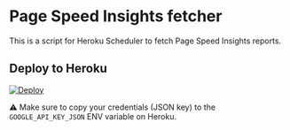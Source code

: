 # Page Speed Insights fetcher

This is a script for Heroku Scheduler to fetch Page Speed Insights reports.

## Deploy to Heroku

[![Deploy](https://www.herokucdn.com/deploy/button.svg)](https://heroku.com/deploy?template=https://github.com/makaroni4/page_speed_insights_fetcher)

:warning: Make sure to copy your credentials (JSON key) to the `GOOGLE_API_KEY_JSON` ENV variable on Heroku.
